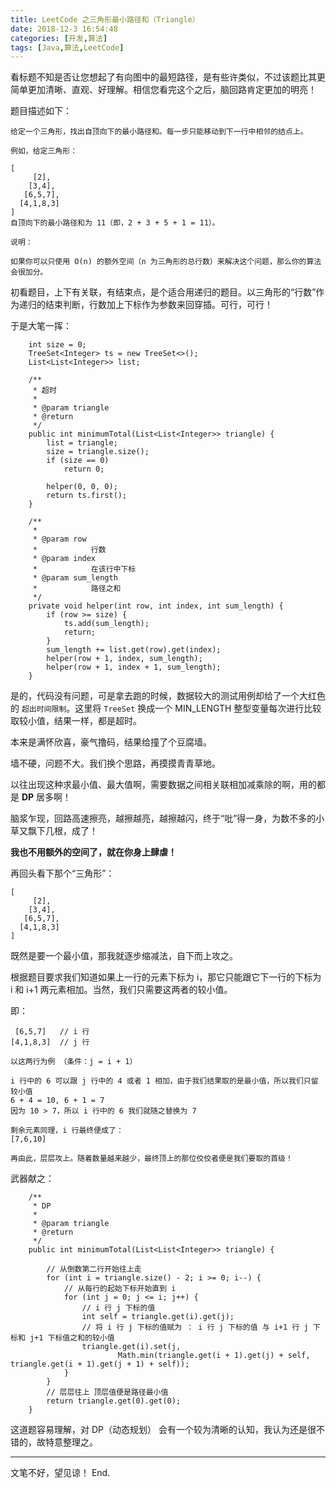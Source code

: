 ```yaml
---
title: LeetCode 之三角形最小路径和（Triangle）
date: 2018-12-3 16:54:48
categories: [开发,算法]
tags: [Java,算法,LeetCode]
---
```


看标题不知是否让您想起了有向图中的最短路径，是有些许类似，不过该题比其更简单更加清晰、直观、好理解。相信您看完这个之后，脑回路肯定更加的明亮！

题目描述如下：
```
给定一个三角形，找出自顶向下的最小路径和。每一步只能移动到下一行中相邻的结点上。

例如，给定三角形：

[
     [2],
    [3,4],
   [6,5,7],
  [4,1,8,3]
]
自顶向下的最小路径和为 11（即，2 + 3 + 5 + 1 = 11）。

说明：

如果你可以只使用 O(n) 的额外空间（n 为三角形的总行数）来解决这个问题，那么你的算法会很加分。
```

初看题目，上下有关联，有结束点，是个适合用递归的题目。以三角形的“行数”作为递归的结束判断，行数加上下标作为参数来回穿插。可行，可行！

于是大笔一挥：
```
    int size = 0;
    TreeSet<Integer> ts = new TreeSet<>();
    List<List<Integer>> list;

    /**
     * 超时
     * 
     * @param triangle
     * @return
     */
    public int minimumTotal(List<List<Integer>> triangle) {
        list = triangle;
        size = triangle.size();
        if (size == 0)
            return 0;

        helper(0, 0, 0);
        return ts.first();
    }

    /**
     * 
     * @param row
     *            行数
     * @param index
     *            在该行中下标
     * @param sum_length
     *            路径之和
     */
    private void helper(int row, int index, int sum_length) {
        if (row >= size) {
            ts.add(sum_length);
            return;
        }
        sum_length += list.get(row).get(index);
        helper(row + 1, index, sum_length);
        helper(row + 1, index + 1, sum_length);
    }
```

是的，代码没有问题，可是拿去跑的时候，数据较大的测试用例却给了一个大红色的 `超出时间限制`。这里将 `TreeSet` 换成一个 MIN_LENGTH 整型变量每次进行比较取较小值，结果一样，都是超时。

本来是满怀欣喜，豪气撸码，结果给撞了个豆腐墙。

墙不硬，问题不大。我们换个思路，再摸摸青青草地。

以往出现这种求最小值、最大值啊，需要数据之间相关联相加减乘除的啊，用的都是 **DP** 居多啊！

脑浆乍现，回路高速擦亮，越擦越亮，越擦越闪，终于“吡”得一身，为数不多的小草又飘下几根，成了！

**我也不用额外的空间了，就在你身上肆虐！**

再回头看下那个“三角形”：
```
[
     [2],
    [3,4],
   [6,5,7],
  [4,1,8,3]
]
```

既然是要一个最小值，那我就逐步缩减法，自下而上攻之。

根据题目要求我们知道如果上一行的元素下标为 i，那它只能跟它下一行的下标为 i 和 i+1 两元素相加。当然，我们只需要这两者的较小值。

即：
```
 [6,5,7]   // i 行
[4,1,8,3]  // j 行

以这两行为例 （条件：j = i + 1）

i 行中的 6 可以跟 j 行中的 4 或者 1 相加，由于我们结果取的是最小值，所以我们只留较小值
6 + 4 = 10, 6 + 1 = 7
因为 10 > 7，所以 i 行中的 6 我们就随之替换为 7

剩余元素同理，i 行最终便成了：
[7,6,10]

再由此，层层攻上。随着数量越来越少，最终顶上的那位佼佼者便是我们要取的首级！
```

武器献之：
```
    /**
     * DP
     * 
     * @param triangle
     * @return
     */
    public int minimumTotal(List<List<Integer>> triangle) {

        // 从倒数第二行开始往上走
        for (int i = triangle.size() - 2; i >= 0; i--) {
            // 从每行的起始下标开始直到 i
            for (int j = 0; j <= i; j++) {
                // i 行 j 下标的值
                int self = triangle.get(i).get(j);
                // 将 i 行 j 下标的值赋为 ： i 行 j 下标的值 与 i+1 行 j 下标和 j+1 下标值之和的较小值
                triangle.get(i).set(j,
                        Math.min(triangle.get(i + 1).get(j) + self, triangle.get(i + 1).get(j + 1) + self));
            }
        }
        // 层层往上 顶层值便是路径最小值
        return triangle.get(0).get(0);
    }
```

这道题容易理解，对 DP（动态规划） 会有一个较为清晰的认知，我认为还是很不错的，故特意整理之。

---
文笔不好，望见谅！ End.